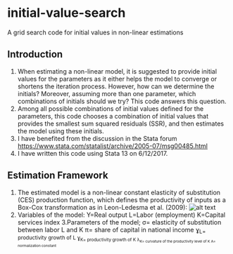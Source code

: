 # initial-value-search
A grid search code for initial values in non-linear estimations

## Introduction
1.	When estimating a non-linear model, it is suggested to provide initial values for the parameters as it either helps the model to converge or shortens the iteration process. However, how can we determine the initials? Moreover, assuming more than one parameter, which combinations of initials should we try? This code answers this question.
2.	Among all possible combinations of initial values defined for the parameters, this code chooses a combination of initial values that provides the smallest sum squared residuals (SSR), and then estimates the model using these initials.
3.	I have benefited from the discussion in the Stata forum https://www.stata.com/statalist/archive/2005-07/msg00485.html
4.	I have written this code using Stata 13 on 6/12/2017.

## Estimation Framework
1.	The estimated model is a non-linear constant elasticity of substitution (CES) production function, which defines the productivity of inputs as a Box-Cox transformation as in Leon-Ledesma et al. (2009):
![alt text]( https://github.com/selenandic/initial-value-search/blob/master/Equation_CES.PNG)
2.	Variables of the model:
Y=Real output
L=Labor (employment)
K=Capital services index
3.Parameters of the model;
σ= elasticity of substitution between labor L and K
π= share of capital in national income
ɣ<sub>L= productivity growth of L
ɣ<sub>K= productivity growth of K
λ<sub>K= curvature of the productivity level of K
A= normalization constant




